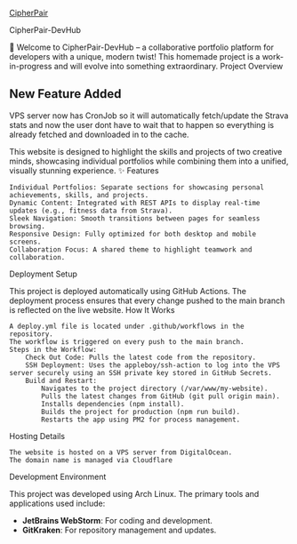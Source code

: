 [CipherPair](https://cipherpair.com/)

CipherPair-DevHub

🚀 Welcome to CipherPair-DevHub – a collaborative portfolio platform for developers with a unique, modern twist! This homemade project is a work-in-progress and will evolve into something extraordinary.
Project Overview

## New Feature Added
VPS server now has CronJob so it will automatically fetch/update the Strava stats and now the user dont have to wait that to happen so everything is already fetched and downloaded in to the cache.

This website is designed to highlight the skills and projects of two creative minds, showcasing individual portfolios while combining them into a unified, visually stunning experience.
✨ Features

    Individual Portfolios: Separate sections for showcasing personal achievements, skills, and projects.
    Dynamic Content: Integrated with REST APIs to display real-time updates (e.g., fitness data from Strava).
    Sleek Navigation: Smooth transitions between pages for seamless browsing.
    Responsive Design: Fully optimized for both desktop and mobile screens.
    Collaboration Focus: A shared theme to highlight teamwork and collaboration.

Deployment Setup

This project is deployed automatically using GitHub Actions. The deployment process ensures that every change pushed to the main branch is reflected on the live website.
How It Works

    A deploy.yml file is located under .github/workflows in the repository.
    The workflow is triggered on every push to the main branch.
    Steps in the Workflow:
        Check Out Code: Pulls the latest code from the repository.
        SSH Deployment: Uses the appleboy/ssh-action to log into the VPS server securely using an SSH private key stored in GitHub Secrets.
        Build and Restart:
            Navigates to the project directory (/var/www/my-website).
            Pulls the latest changes from GitHub (git pull origin main).
            Installs dependencies (npm install).
            Builds the project for production (npm run build).
            Restarts the app using PM2 for process management.

Hosting Details

    The website is hosted on a VPS server from DigitalOcean.
    The domain name is managed via Cloudflare

Development Environment

This project was developed using Arch Linux. The primary tools and applications used include:

- **JetBrains WebStorm**: For coding and development.
- **GitKraken**: For repository management and updates.
